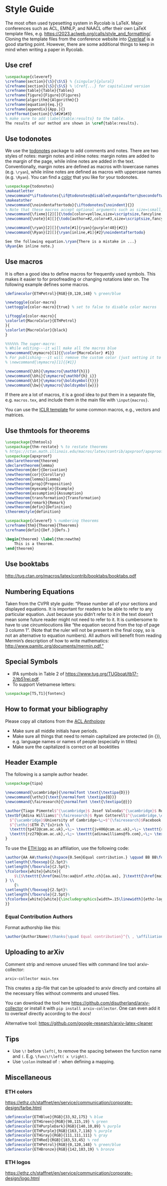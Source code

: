 # Style Guide

The most often used typesetting system in Rycolab is LaTeX. Major conferences such as ACL, EMNLP, and NAACL offer their own LaTeX template files, e.g. https://2023.aclweb.org/calls/style_and_formatting/. 
Cloning the template files from the conference website into [Overleaf](https://www.overleaf.com/) is a good starting point. However, there are some additional things to keep in mind when writing a paper in Rycolab.



## Use cref

```latex
\usepackage{cleveref}
\crefname{section}{\S}{\S\S} % {singular}{plural}
\Crefname{section}{\S}{\S\S} % \Cref{...} for capitalized version
\crefname{table}{Table}{Tables}
\crefname{figure}{Figure}{Figures}
\crefname{algorithm}{Algorithm}{}
\crefname{equation}{eq.}{}
\crefname{appendix}{App.}{}
\crefformat{section}{\S#2#1#3}  
% make sure to add \label{table:results} to the table.
The results of our method are shown in \cref{table:results}.
```

## Use todonotes
We use the [todonotes](https://ctan.org/pkg/todonotes) package to add comments and notes.
There are two styles of notes: margin notes and inline notes: margin notes are added to the margin of the page, while inline notes are added in the text. Conventionally, margin notes are defined as macros with lowercase names (e.g. `\ryan`), while inline notes are defined as macros with uppercase names (e.g. `\Ryan`). You can find a [color](#eth-colors) that you like for your todonotes.
```latex
\usepackage{todonotes}
\makeatletter
\newcommand*\iftodonotes{\if@todonotes@disabled\expandafter\@secondoftwo\else\expandafter\@firstoftwo\fi} 
\makeatother
\newcommand{\noindentaftertodo}{\iftodonotes{\noindent}{}}
% Note that these macros accept optional arguments such as size=\small, bordercolor=red, and so on.  Capitalized versions are inline paragraphs instead of margin notes.
\newcommand{\fixme}[2][]{\todo[color=yellow,size=\scriptsize,fancyline,caption={},#1]{#2}} % to mark stuff that you know is missing or wrong when you write the text
\newcommand{\note}[4][]{\todo[author=#2,color=#3,size=\scriptsize,fancyline,caption={},#1]{#4}} % default note settings, used by macros below.

\newcommand{\ryan}[2][]{\note[#1]{ryan}{purple!40}{#2}}
\newcommand{\Ryan}[2][]{\ryan[inline,#1]{#2}\noindentaftertodo}

See the following equation.\ryan{There is a mistake in ...}
\Ryan{An inline note.}
```

## Use macros
It is often a good idea to define macros for frequently used symbols. This makes it easier to for proofreading or changing notations later on. 
The following example defines some macros. 
```latex
\definecolor{ETHPetrol}{RGB}{0,120,148} % green/blue

\newtoggle{color-macro}
\settoggle{color-macro}{true} % set to false to disable color macros

\iftoggle{color-macro}{
\colorlet{MacroColor}{ETHPetrol}
}{
\colorlet{MacroColor}{black}
}

%%%%%% The super-macro:
% While editing---it will make all the macros blue
\newcommand{\mymacro}[1]{{\color{MacroColor} #1}}
% For publishing---it will remove the custom color (just setting it to black is not enough, since the black would override any custom colors you would have in the main text).
% \newcommand{\mymacro}[1]{{#1}}

\newcommand{\bh}{\mymacro{\mathbf{h}}}
\newcommand{\bhi}{\mymacro{\mathbf{h}_i}}
\newcommand{\bt}{\mymacro{\boldsymbol{t}}}
\newcommand{\bw}{\mymacro{\boldsymbol{w}}}
```

If there are a lot of macros, it is a good idea to put them in a separate file, e.g. `macros.tex`, and include them in the main file with `\input{macros}`.

You can use the [ICLR template](https://github.com/ICLR/Master-Template/blob/master/math_commands.tex) for some common macros, e.g., vectors and matrices.

## Use thmtools for theorems
```latex
\usepackage{thmtools}
\usepackage{thm-restate} % to restate theorems
% https://ctan.math.illinois.edu/macros/latex/contrib/apxproof/apxproof.pdf
\usepackage{apxproof}
\declaretheorem{theorem}
\declaretheorem{lemma}
\newtheorem{der}{Derivation}
\newtheorem{cor}{Corollary}
\newtheorem{lemma}{Lemma}
\newtheorem{prop}{Proposition}
\newtheorem{myexample}{Example}
\newtheorem{assumption}{Assumption}
\newtheorem{transformation}{Transformation}
\newtheorem{remark}{Remark}
\newtheorem{defin}{Definition}
\theoremstyle{definition}

\usepackage{cleveref} % numbering theorems
\crefname{thm}{Theorem}{Theorems}
\crefname{defin}{Def.}{Defs.}

\begin{theorem} \label{thm:newthm}
    This is a theorem.
\end{theorem}
```

## Use booktabs

http://tug.ctan.org/macros/latex/contrib/booktabs/booktabs.pdf

## Numbering Equations

Taken from the CVPR style guide: “Please number all of your sections and displayed equations. It is important for readers to be able to refer to any particular equation. Just because you didn’t refer to it in the text doesn’t mean some future reader might not need to refer to it. It is cumbersome to have to use circumlocutions like “the equation second from the top of page 3 column 1”. (Note that the ruler will not be present in the final copy, so is not an alternative to equation numbers). All authors will benefit from reading Mermin’s description of how to write mathematics: http://www.pamitc.org/documents/mermin.pdf.”


## Special Symbols
* IPA symbols in Table 2 of https://www.tug.org/TUGboat/tb17-2/tb51rei.pdf. 
* To support Vietnamese letters: 
```latex
\usepackage[T5,T1]{fontenc}
```

##  How to format your bibliography
Please copy all citations from the [ACL Anthology](https://aclanthology.org/)
* Make sure all middle initials have periods.
* Make sure all things that need to remain capitalized are protected (in {}), e.g. language names or names of people (especially in titles)
* Make sure the capitalized is correct on all booktitles


## Header Example
The following is a sample author header. 

```latex
\usepackage{tipa}

\newcommand{\ucambridge}{\normalfont \text{\textipa{D}}}
\newcommand{\ethz}{\text{\normalfont \textipa{Q}}}
\newcommand{\fairesearch}{\normalfont \text{\textipa{@}}}

\author{Tiago Pimentel$^{\ucambridge}$ Josef Valvoda$^{\ucambridge}$ Rowan Hall Maudslay$^{\ucambridge}$ Ran Zmigrod$^{\ucambridge}$ \\
\textbf{Adina Williams$^{\fairesearch}$ Ryan Cotterell$^{\ucambridge,\ethz}$} \\
  $^{\ucambridge}$University of Cambridge~\;~$^{\fairesearch}$Facebook AI Research~\;~%
  $^{\ethz}$ETH Z\"{u}rich \\
  \texttt{tp472@cam.ac.uk},~\;~ \texttt{jv406@cam.ac.uk},~\;~ \texttt{rh635@cam.ac.uk}, \\
  \texttt{rz279@cam.ac.uk},~\;~ \texttt{adinawilliams@fb.com},~\;~ \texttt{ryan.cotterell@inf.ethz.ch}
}
```

To use the [ETH logo](../logo/ethz-logo.png) as an affiliation, use the following code:
```latex
\author{AA AA\thanks{\hspace{0.5em}Equal contribution.} \qquad BB BB\footnote[1]{} \qquad CC CC \\
\setlength{\fboxsep}{2.5pt}%
\setlength{\fboxrule}{2.5pt}%
\fcolorbox{white}{white}{
    $\{$\texttt{\href{mailto:aa@inf.ethz.ch}{aa.aa}, }\texttt{\href{mailto:bb@inf.ethz.ch}{bb.bb}, }\texttt{\href{mailto:cc@inf.ethz.ch}{cc.cc}}$\}$\texttt{@inf.ethz.ch}
} \\
    {%
\setlength{\fboxsep}{2.5pt}%
\setlength{\fboxrule}{2.5pt}%
\fcolorbox{white}{white}{\includegraphics[width=.15\linewidth]{ethz-logo.png}}
}}
```


### Equal Contribution Authors
Format authorship like this:

```latex
\author{Author1Name$\thanks{\quad Equal contribution}^{\ , \affiliation1}$~\;~Author2Name$\footnotemark[1]^{\ ,\affiliation2}$}
```

## Uploading to arXiv
Comment strip and remove unused files with command line tool arxiv-collector:

```bash
arxiv-collector main.tex 
```

This creates a zip-file that can be uploaded to arxiv directly and contains all the necessary files without comments and unused files.

You can download the tool here https://github.com/djsutherland/arxiv-collector or install it with `pip install arxiv-collector`. One can even add it to overleaf directly according to the docs!

Alternative tool: https://github.com/google-research/arxiv-latex-cleaner


## Tips
* Use ```\!``` before `\left(`, to remove the spacing between the function name and `(`. E.g. `\func\!\left( x \right)`.
* Use `\colon` instead of `:` when defining a mapping.

## Miscellaneous
### ETH colors
https://ethz.ch/staffnet/en/service/communication/corporate-design/farbe.html
```latex 
\definecolor{ETHBlue}{RGB}{33,92,175} % blue
\definecolor{ETHGreen}{RGB}{98,115,19} % green
\definecolor{ETHPurpleDark}{RGB}{140,10,89} % purple
\definecolor{ETHPurple}{RGB}{163,7,116} % purple
\definecolor{ETHGray}{RGB}{111,111,111} % gray
\definecolor{ETHRed}{RGB}{183,53,45} % red
\definecolor{ETHPetrol}{RGB}{0,120,148} % green/blue
\definecolor{ETHBronze}{RGB}{142,103,19} % bronze
```
### ETH logos
https://ethz.ch/staffnet/en/service/communication/corporate-design/logo.html

